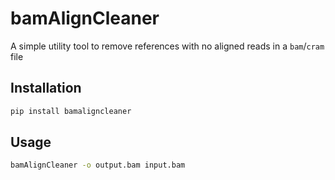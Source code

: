 # bamAlignCleaner 

A simple utility tool to remove references with no aligned reads in a `bam`/`cram` file

## Installation

```bash
pip install bamaligncleaner 
```

## Usage

```bash
bamAlignCleaner -o output.bam input.bam
```
